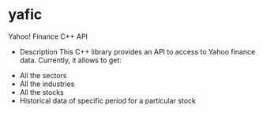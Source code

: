 yafic
=====

Yahoo! Finance C++ API

* Description
This C++ library provides an API to access to Yahoo finance data. Currently, it allows to get:
- All the sectors 
- All the industries
- All the stocks
- Historical data of specific period for a particular stock

